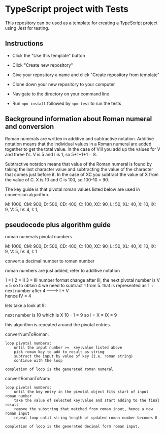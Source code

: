 # TypeScript project with Tests

This repository can be used as a template for creating a TypeScript project using Jest for testing.

## Instructions

- Click the "Use this template" button

- Click "Create new repository"

- Give your repository a name and click "Create repository from template"

- Clone down your new repository to your computer

- Navigate to the directory on your command line

- Run `npm install` followed by `npm test` to run the tests

## Background information about Roman numeral and conversion

Roman numerals are written in additive and subtractive notation.
Additive notation means that the individual values in a Roman numeral
are added together to get the total value.
In the case of VIII you add up the values for V and three I's. V is 5 and I is 1, so 5+1+1+1 = 8.

Subtractive notation means that value of the Roman numeral is found
by taking the last character value and subtracting the value
of the character that comes just before it.
In the case of XC you subtract the value of X from the value of C.
X is 10 and C is 100, so 100-10 = 90.

The key guide is that pivotal roman values listed below are used
in conversion algorithm.

M: 1000, CM: 900, D: 500, CD: 400, C: 100, XC: 90, L: 50,
XL: 40, X: 10, IX: 9, V: 5, IV: 4, I: 1,

## pseudocode plus algorithm guide

roman numerals pivotal numbers

M: 1000, CM: 900, D: 500, CD: 400, C: 100, XC: 90, L: 50, XL: 40, X: 10, IX: 9, V: 5, IV: 4, I: 1

convert a decimal number to roman number

roman numbers are just added, refer to additive notation

1 = I 2 = II 3 = III
number format change after III, the next pivotal number is V = 5 so to obtain 4 we
need to subtract 1 from 5. that is represented as 1 + next number after 4 ---> I + V  
hence IV = 4

lets take a look at 9:

next number is 10 which is X
10 - 1 = 9 so I + X = IX = 9

this algorithm is repeated around the pivotal entries.

converNumToRoman:

    loop pivotal numbers:
    	until the input number >=  key:value listed above
    	pick roman key to add to result as string
    	subtract the input by value of key (i.e. roman string)
    	continue with the loop

    completion of loop is the generated roman numeral

convertRomanToNum:

    loop pivotal numbers:
    	until the key entry in the pivotal object fits start of input roman number
    	take the value of selected key:value and start adding to the final result
    	remove the substring that matched from roman input, hence a new roman input
    	repeat loop until string length of updated roman number becomes 0

    completion of loop is the generated decimal form roman input.

